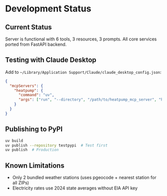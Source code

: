 # Development Status

## Current Status

Server is functional with 6 tools, 3 resources, 3 prompts. All core services ported from FastAPI backend.

## Testing with Claude Desktop

Add to `~/Library/Application Support/Claude/claude_desktop_config.json`:
```json
{
  "mcpServers": {
    "heatpump": {
      "command": "uv",
      "args": ["run", "--directory", "/path/to/heatpump_mcp_server", "heatpump-mcp-server"]
    }
  }
}
```

## Publishing to PyPI

```bash
uv build
uv publish --repository testpypi  # Test first
uv publish  # Production
```

## Known Limitations

- Only 2 bundled weather stations (uses pgeocode + nearest station for all ZIPs)
- Electricity rates use 2024 state averages without EIA API key
